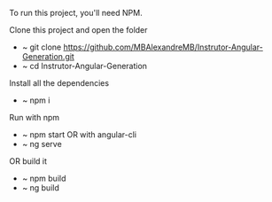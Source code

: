 To run this project, you'll need NPM.

Clone this project and open the folder
- ~ git clone https://github.com/MBAlexandreMB/Instrutor-Angular-Generation.git
- ~ cd Instrutor-Angular-Generation

Install all the dependencies
- ~ npm i

Run with npm
- ~ npm start
OR with angular-cli
- ~ ng serve

OR build it
-  ~ npm build
- ~ ng build
